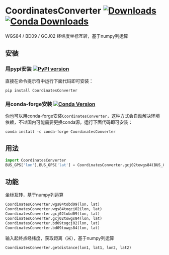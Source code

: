 # CoordinatesConverter [![Downloads](https://pepy.tech/badge/CoordinatesConverter)](https://pepy.tech/project/CoordinatesConverter) [![Conda Downloads](https://img.shields.io/conda/dn/conda-forge/CoordinatesConverter.svg)](https://anaconda.org/conda-forge/CoordinatesConverter) 
WGS84 / BD09 / GCJ02  经纬度坐标互转，基于numpy列运算

## 安装 

### 用pypi安装 [![PyPI version](https://badge.fury.io/py/CoordinatesConverter.svg)](https://badge.fury.io/py/CoordinatesConverter)

直接在命令提示符中运行下面代码即可安装：

    pip install CoordinatesConverter

### 用conda-forge安装 [![Conda Version](https://img.shields.io/conda/vn/conda-forge/CoordinatesConverter.svg)](https://anaconda.org/conda-forge/CoordinatesConverter)

你也可以用conda-forge安装`CoordinatesConverter`，这种方式会自动解决环境依赖，不过国内可能需要更换conda源。运行下面代码即可安装：

    conda install -c conda-forge CoordinatesConverter

## 用法

```python
import CoordinatesConverter  
BUS_GPS['lon'],BUS_GPS['lat'] = CoordinatesConverter.gcj02towgs84(BUS_GPS['lon'],BUS_GPS['lat'])
```

## 功能
坐标互转，基于numpy列运算

```python
CoordinatesConverter.wgs84tobd09(lon, lat)  
CoordinatesConverter.wgs84togcj02(lon, lat)  
CoordinatesConverter.gcj02tobd09(lon, lat)  
CoordinatesConverter.gcj02towgs84(lon, lat)  
CoordinatesConverter.bd09togcj02(lon, lat)  
CoordinatesConverter.bd09towgs84(lon, lat)  
```

输入起终点经纬度，获取距离（米），基于numpy列运算

```python
CoordinatesConverter.getdistance(lon1, lat1, lon2, lat2)  
```